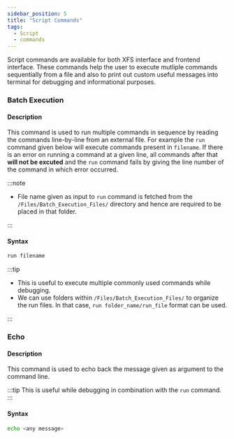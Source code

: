 ```yaml
---
sidebar_position: 5
title: "Script Commands"
tags:
  - Script
  - commands
---
```


Script commands are available for both XFS interface and frontend interface. These commands help the user to execute mutliple commands sequentially from a file and also to print out custom useful messages into terminal for debugging and informational purposes.

### Batch Execution

#### Description

This command is used to run multiple commands in sequence by reading the commands line-by-line from an external file. For example the `run` command given below will execute commands present in `filename`. If there is an error on running a command at a given line, all commands after that **will not be excuted** and the `run` command fails by giving the line number of the command in which error occurred.

:::note

- File name given as input to `run` command is fetched from the `/Files/Batch_Execution_Files/` directory and hence are required to be placed in that folder.

:::

#### Syntax

```bash
run filename
```

:::tip

- This is useful to execute multiple commonly used commands while debugging.
- We can use folders within `/Files/Batch_Execution_Files/` to organize the run files. In that case, `run folder_name/run_file` format can be used.

:::

### Echo

#### Description

This command is used to echo back the message given as argument to the command line.

:::tip
This is useful while debugging in combination with the `run` command.
:::

#### Syntax

```bash
echo <any message>
```
